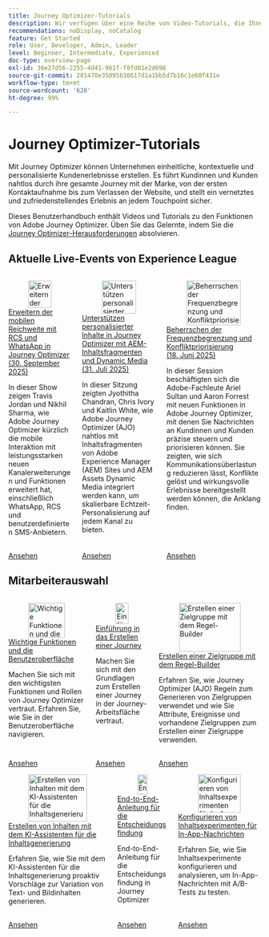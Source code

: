 ```yaml
---
title: Journey Optimizer-Tutorials
description: Wir verfügen über eine Reihe von Video-Tutorials, die Ihnen zeigen, wie Sie die Vorteile von Journey Optimizer nutzen können.
recommendations: noDisplay, noCatalog
feature: Get Started
role: User, Developer, Admin, Leader
level: Beginner, Intermediate, Experienced
doc-type: overview-page
exl-id: 36e27d56-2255-4d41-961f-f8fd01e2d698
source-git-commit: 201470e35095b38617d1a1bb5d7b16c1e60f431e
workflow-type: tm+mt
source-wordcount: '628'
ht-degree: 99%

---
```



# Journey Optimizer-Tutorials

Mit Journey Optimizer können Unternehmen einheitliche, kontextuelle und personalisierte Kundenerlebnisse erstellen. Es führt Kundinnen und Kunden nahtlos durch ihre gesamte Journey mit der Marke, von der ersten Kontaktaufnahme bis zum Verlassen der Website, und stellt ein vernetztes und zufriedenstellendes Erlebnis an jedem Touchpoint sicher.

Dieses Benutzerhandbuch enthält Videos und Tutorials zu den Funktionen von Adobe Journey Optimizer. Üben Sie das Gelernte, indem Sie die [Journey Optimizer-Herausforderungen](https://experienceleague.adobe.com/de/docs/journey-optimizer-learn/challenges/introduction-and-prerequisites) absolvieren.

<div id="recs-overview-body-1"></div>
<div id="recs-overview-body-2"></div>
<div id="recs-overview-body-3"></div>
<div id="recs-overview-body-4"></div>
<div id="recs-overview-body-5"></div>
<div id="recs-overview-body-6"></div>



## Aktuelle Live-Events von Experience League

<!-- CARDS
* https://experienceleague.adobe.com/de/docs/events/experience-league-live-recordings/episodes/exl-live-episode-09-30-25
    {title = Expand your mobile reach with RCS and WhatsApp in Journey Optimizer (September 30th 2025)}
    {description = IN this show Travis Jordan and Nikhil Sharma demonstrate how Adobe Journey Optimizer has recently expanded mobile engagement with powerful new channel additions and functionality, including WhatsApp, RCS, and Custom SMS Provider.}
* https://experienceleague.adobe.com/de/docs/events/experience-league-live-recordings/episodes/exl-live-episode-07-31-25
    {title = Fueling Personalized Content in Journey Optimizer with AEM Content Fragments and Dynamic Media (July 31 2025)}
    {description = In this session, Jyothitha Chandran, Chris Ivory, and Kaitlin White showcased how Adobe Journey Optimizer (AJO) integrates seamlessly with Adobe Experience Manager (AEM) Sites Content Fragments and AEM Assets Dynamic Media to deliver scalable, real-time personalization across every channel.}
* https://experienceleague.adobe.com/de/docs/events/experience-league-live-recordings/episodes/exl-live-episode-06-18-25
  {title = Master Frequency Capping & Conflict Prioritization (June 18, 2025)}
  {description = In this session, Adobe experts Ariel Sultan and Aaron Forrest dove into new features in Adobe Journey Optimizer to help you govern and prioritize customer messages with precision. They showed how to reduce messaging fatigue, resolve conflicts, and deliver impactful experiences that resonate. }
-->
<!-- START CARDS HTML - DO NOT MODIFY BY HAND -->
<div class="columns">
    <div class="column is-half-tablet is-half-desktop is-one-third-widescreen" aria-label="Expand your mobile reach with RCS and WhatsApp in Journey Optimizer (September 30th 2025)">
        <div class="card" style="height: 100%; display: flex; flex-direction: column; height: 100%;">
            <div class="card-image">
                <figure class="image x-is-16by9">
                    <a href="https://experienceleague.adobe.com/de/docs/events/experience-league-live-recordings/episodes/exl-live-episode-09-30-25" title="Erweitern der mobilen Reichweite mit RCS und WhatsApp in Journey Optimizer (30. September 2025)" target="_blank" rel="referrer">
                        <img class="is-bordered-r-small" src="https://video.tv.adobe.com/v/3475370/?format=jpeg&nocache=1759529951745" alt="Erweitern der mobilen Reichweite mit RCS und WhatsApp in Journey Optimizer (30. September 2025)"
                             style="width: 100%; aspect-ratio: 16 / 9; object-fit: cover; overflow: hidden; display: block; margin: auto;">
                    </a>
                </figure>
            </div>
            <div class="card-content is-padded-small" style="display: flex; flex-direction: column; flex-grow: 1; justify-content: space-between;">
                <div class="top-card-content">
                    <p class="headline is-size-6 has-text-weight-bold">
                        <a href="https://experienceleague.adobe.com/de/docs/events/experience-league-live-recordings/episodes/exl-live-episode-09-30-25" target="_blank" rel="referrer" title="Erweitern der mobilen Reichweite mit RCS und WhatsApp in Journey Optimizer (30. September 2025)">Erweitern der mobilen Reichweite mit RCS und WhatsApp in Journey Optimizer (30. September 2025)</a>
                    </p>
                    <p class="is-size-6">In dieser Show zeigen Travis Jordan und Nikhil Sharma, wie Adobe Journey Optimizer kürzlich die mobile Interaktion mit leistungsstarken neuen Kanalerweiterungen und Funktionen erweitert hat, einschließlich WhatsApp, RCS und benutzerdefinierten SMS-Anbietern.</p>
                </div>
                <a href="https://experienceleague.adobe.com/de/docs/events/experience-league-live-recordings/episodes/exl-live-episode-09-30-25" target="_blank" rel="referrer" class="spectrum-Button spectrum-Button--outline spectrum-Button--primary spectrum-Button--sizeM" style="align-self: flex-start; margin-top: 1rem;">
                    <span class="spectrum-Button-label has-no-wrap has-text-weight-bold">Ansehen</span>
                </a>
            </div>
        </div>
    </div>
    <div class="column is-half-tablet is-half-desktop is-one-third-widescreen" aria-label="Fueling Personalized Content in Journey Optimizer with AEM Content Fragments and Dynamic Media (July 31 2025)">
        <div class="card" style="height: 100%; display: flex; flex-direction: column; height: 100%;">
            <div class="card-image">
                <figure class="image x-is-16by9">
                    <a href="https://experienceleague.adobe.com/de/docs/events/experience-league-live-recordings/episodes/exl-live-episode-07-31-25" title="Unterstützen personalisierter Inhalte in Journey Optimizer mit AEM-Inhaltsfragmenten und Dynamic Media (31. Juli 2025)" target="_blank" rel="referrer">
                        <img class="is-bordered-r-small" src="https://video.tv.adobe.com/v/3470355/?format=jpeg&nocache=1759529951721" alt="Unterstützen personalisierter Inhalte in Journey Optimizer mit AEM-Inhaltsfragmenten und Dynamic Media (31. Juli 2025)"
                             style="width: 100%; aspect-ratio: 16 / 9; object-fit: cover; overflow: hidden; display: block; margin: auto;">
                    </a>
                </figure>
            </div>
            <div class="card-content is-padded-small" style="display: flex; flex-direction: column; flex-grow: 1; justify-content: space-between;">
                <div class="top-card-content">
                    <p class="headline is-size-6 has-text-weight-bold">
                        <a href="https://experienceleague.adobe.com/de/docs/events/experience-league-live-recordings/episodes/exl-live-episode-07-31-25" target="_blank" rel="referrer" title="Unterstützen personalisierter Inhalte in Journey Optimizer mit AEM-Inhaltsfragmenten und Dynamic Media (31. Juli 2025)">Unterstützen personalisierter Inhalte in Journey Optimizer mit AEM-Inhaltsfragmenten und Dynamic Media (31. Juli 2025)</a>
                    </p>
                    <p class="is-size-6">In dieser Sitzung zeigten Jyothitha Chandran, Chris Ivory und Kaitlin White, wie Adobe Journey Optimizer (AJO) nahtlos mit Inhaltsfragmenten von Adobe Experience Manager (AEM) Sites und AEM Assets Dynamic Media integriert werden kann, um skalierbare Echtzeit-Personalisierung auf jedem Kanal zu bieten.</p>
                </div>
                <a href="https://experienceleague.adobe.com/de/docs/events/experience-league-live-recordings/episodes/exl-live-episode-07-31-25" target="_blank" rel="referrer" class="spectrum-Button spectrum-Button--outline spectrum-Button--primary spectrum-Button--sizeM" style="align-self: flex-start; margin-top: 1rem;">
                    <span class="spectrum-Button-label has-no-wrap has-text-weight-bold">Ansehen</span>
                </a>
            </div>
        </div>
    </div>
    <div class="column is-half-tablet is-half-desktop is-one-third-widescreen" aria-label="Master Frequency Capping & Conflict Prioritization (June 18, 2025)">
        <div class="card" style="height: 100%; display: flex; flex-direction: column; height: 100%;">
            <div class="card-image">
                <figure class="image x-is-16by9">
                    <a href="https://experienceleague.adobe.com/de/docs/events/experience-league-live-recordings/episodes/exl-live-episode-06-18-25" title="Beherrschen der Frequenzbegrenzung und Konfliktpriorisierung (18. Juni 2025)" target="_blank" rel="referrer">
                        <img class="is-bordered-r-small" src="https://video.tv.adobe.com/v/3464052/?format=jpeg&nocache=1759529951755" alt="Beherrschen der Frequenzbegrenzung und Konfliktpriorisierung (18. Juni 2025)"
                             style="width: 100%; aspect-ratio: 16 / 9; object-fit: cover; overflow: hidden; display: block; margin: auto;">
                    </a>
                </figure>
            </div>
            <div class="card-content is-padded-small" style="display: flex; flex-direction: column; flex-grow: 1; justify-content: space-between;">
                <div class="top-card-content">
                    <p class="headline is-size-6 has-text-weight-bold">
                        <a href="https://experienceleague.adobe.com/de/docs/events/experience-league-live-recordings/episodes/exl-live-episode-06-18-25" target="_blank" rel="referrer" title="Beherrschen der Frequenzbegrenzung und Konfliktpriorisierung (18. Juni 2025)">Beherrschen der Frequenzbegrenzung und Konfliktpriorisierung (18. Juni 2025)</a>
                    </p>
                    <p class="is-size-6">In dieser Session beschäftigten sich die Adobe-Fachleute Ariel Sultan und Aaron Forrest mit neuen Funktionen in Adobe Journey Optimizer, mit denen Sie Nachrichten an Kundinnen und Kunden präzise steuern und priorisieren können. Sie zeigten, wie sich Kommunikationsüberlastung reduzieren lässt, Konflikte gelöst und wirkungsvolle Erlebnisse bereitgestellt werden können, die Anklang finden.</p>
                </div>
                <a href="https://experienceleague.adobe.com/de/docs/events/experience-league-live-recordings/episodes/exl-live-episode-06-18-25" target="_blank" rel="referrer" class="spectrum-Button spectrum-Button--outline spectrum-Button--primary spectrum-Button--sizeM" style="align-self: flex-start; margin-top: 1rem;">
                    <span class="spectrum-Button-label has-no-wrap has-text-weight-bold">Ansehen</span>
                </a>
            </div>
        </div>
    </div>
</div>
<!-- END CARDS HTML - DO NOT MODIFY BY HAND -->

<div id="staff-picks-section">

## Mitarbeiterauswahl

<!-- CARDS
* https://experienceleague.adobe.com/de/docs/journey-optimizer-learn/tutorials/introduction-to-journey-optimizer/key-capabilities-and-user-interface
* https://experienceleague.adobe.com/en/docs/journey-optimizer-learn/tutorials/journeys/introduction-to-building-a-journey
* https://experienceleague.adobe.com/de/docs/journey-optimizer-learn/tutorials/profiles-audiences-subscriptions/create-audiences-using-the-rule-builder
-->
<!-- START CARDS HTML - DO NOT MODIFY BY HAND -->
<div class="columns">
    <div class="column is-half-tablet is-half-desktop is-one-third-widescreen" aria-label="Key capabilities and the user interface">
        <div class="card" style="height: 100%; display: flex; flex-direction: column; height: 100%;">
            <div class="card-image">
                <figure class="image x-is-16by9">
                    <a href="https://experienceleague.adobe.com/de/docs/journey-optimizer-learn/tutorials/introduction-to-journey-optimizer/key-capabilities-and-user-interface" title="Wichtige Funktionen und die Benutzeroberfläche" target="_blank" rel="referrer">
                        <img class="is-bordered-r-small" src="https://video.tv.adobe.com/v/3432377?format=jpeg&nocache=1759529952337&captions=ger" alt="Wichtige Funktionen und die Benutzeroberfläche"
                             style="width: 100%; aspect-ratio: 16 / 9; object-fit: cover; overflow: hidden; display: block; margin: auto;">
                    </a>
                </figure>
            </div>
            <div class="card-content is-padded-small" style="display: flex; flex-direction: column; flex-grow: 1; justify-content: space-between;">
                <div class="top-card-content">
                    <p class="headline is-size-6 has-text-weight-bold">
                        <a href="https://experienceleague.adobe.com/de/docs/journey-optimizer-learn/tutorials/introduction-to-journey-optimizer/key-capabilities-and-user-interface" target="_blank" rel="referrer" title="Wichtige Funktionen und die Benutzeroberfläche">Wichtige Funktionen und die Benutzeroberfläche</a>
                    </p>
                    <p class="is-size-6">Machen Sie sich mit den wichtigsten Funktionen und Rollen von Journey Optimizer vertraut. Erfahren Sie, wie Sie in der Benutzeroberfläche navigieren.</p>
                </div>
                <a href="https://experienceleague.adobe.com/de/docs/journey-optimizer-learn/tutorials/introduction-to-journey-optimizer/key-capabilities-and-user-interface" target="_blank" rel="referrer" class="spectrum-Button spectrum-Button--outline spectrum-Button--primary spectrum-Button--sizeM" style="align-self: flex-start; margin-top: 1rem;">
                    <span class="spectrum-Button-label has-no-wrap has-text-weight-bold">Ansehen</span>
                </a>
            </div>
        </div>
    </div>
    <div class="column is-half-tablet is-half-desktop is-one-third-widescreen" aria-label="Introduction to building a journey">
        <div class="card" style="height: 100%; display: flex; flex-direction: column; height: 100%;">
            <div class="card-image">
                <figure class="image x-is-16by9">
                    <a href="https://experienceleague.adobe.com/en/docs/journey-optimizer-learn/tutorials/journeys/introduction-to-building-a-journey" title="Einführung in das Erstellen einer Journey" target="_blank" rel="referrer">
                        <img class="is-bordered-r-small" src="https://video.tv.adobe.com/v/3432378?format=jpeg&nocache=1759529952348&captions=ger" alt="Einführung in das Erstellen einer Journey"
                             style="width: 100%; aspect-ratio: 16 / 9; object-fit: cover; overflow: hidden; display: block; margin: auto;">
                    </a>
                </figure>
            </div>
            <div class="card-content is-padded-small" style="display: flex; flex-direction: column; flex-grow: 1; justify-content: space-between;">
                <div class="top-card-content">
                    <p class="headline is-size-6 has-text-weight-bold">
                        <a href="https://experienceleague.adobe.com/en/docs/journey-optimizer-learn/tutorials/journeys/introduction-to-building-a-journey" target="_blank" rel="referrer" title="Einführung in das Erstellen einer Journey">Einführung in das Erstellen einer Journey</a>
                    </p>
                    <p class="is-size-6">Machen Sie sich mit den Grundlagen zum Erstellen einer Journey in der Journey-Arbeitsfläche vertraut.</p>
                </div>
                <a href="https://experienceleague.adobe.com/en/docs/journey-optimizer-learn/tutorials/journeys/introduction-to-building-a-journey" target="_blank" rel="referrer" class="spectrum-Button spectrum-Button--outline spectrum-Button--primary spectrum-Button--sizeM" style="align-self: flex-start; margin-top: 1rem;">
                    <span class="spectrum-Button-label has-no-wrap has-text-weight-bold">Ansehen</span>
                </a>
            </div>
        </div>
    </div>
    <div class="column is-half-tablet is-half-desktop is-one-third-widescreen" aria-label="Create an audience using the rule builder">
        <div class="card" style="height: 100%; display: flex; flex-direction: column; height: 100%;">
            <div class="card-image">
                <figure class="image x-is-16by9">
                    <a href="https://experienceleague.adobe.com/de/docs/journey-optimizer-learn/tutorials/profiles-audiences-subscriptions/create-audiences-using-the-rule-builder" title="Erstellen einer Zielgruppe mit dem Regel-Builder" target="_blank" rel="referrer">
                        <img class="is-bordered-r-small" src="https://video.tv.adobe.com/v/3430326?format=jpeg&nocache=1759529952343&captions=ger" alt="Erstellen einer Zielgruppe mit dem Regel-Builder"
                             style="width: 100%; aspect-ratio: 16 / 9; object-fit: cover; overflow: hidden; display: block; margin: auto;">
                    </a>
                </figure>
            </div>
            <div class="card-content is-padded-small" style="display: flex; flex-direction: column; flex-grow: 1; justify-content: space-between;">
                <div class="top-card-content">
                    <p class="headline is-size-6 has-text-weight-bold">
                        <a href="https://experienceleague.adobe.com/de/docs/journey-optimizer-learn/tutorials/profiles-audiences-subscriptions/create-audiences-using-the-rule-builder" target="_blank" rel="referrer" title="Erstellen einer Zielgruppe mit dem Regel-Builder">Erstellen einer Zielgruppe mit dem Regel-Builder</a>
                    </p>
                    <p class="is-size-6">Erfahren Sie, wie Journey Optimizer (AJO) Regeln zum Generieren von Zielgruppen verwendet und wie Sie Attribute, Ereignisse und vorhandene Zielgruppen zum Erstellen einer Zielgruppe verwenden.</p>
                </div>
                <a href="https://experienceleague.adobe.com/de/docs/journey-optimizer-learn/tutorials/profiles-audiences-subscriptions/create-audiences-using-the-rule-builder" target="_blank" rel="referrer" class="spectrum-Button spectrum-Button--outline spectrum-Button--primary spectrum-Button--sizeM" style="align-self: flex-start; margin-top: 1rem;">
                    <span class="spectrum-Button-label has-no-wrap has-text-weight-bold">Ansehen</span>
                </a>
            </div>
        </div>
    </div>
</div>
<!-- END CARDS HTML - DO NOT MODIFY BY HAND -->

<!-- CARDS
* https://experienceleague.adobe.com/de/docs/journey-optimizer-learn/tutorials/content-management/ai-assistant/create-content-using-ai-assistant-for-content-generation
* https://experienceleague.adobe.com/de/docs/journey-optimizer-learn/tutorials/decision-capabilities/decisioning/decisioning-end-to-end
* https://experienceleague.adobe.com/de/docs/journey-optimizer-learn/tutorials/channels/in-app-channel/content-experiments-for-in-app-messages
-->
<!-- START CARDS HTML - DO NOT MODIFY BY HAND -->
<div class="columns">
    <div class="column is-half-tablet is-half-desktop is-one-third-widescreen" aria-label="Create Content Using AI Assistant for Content Generation">
        <div class="card" style="height: 100%; display: flex; flex-direction: column; height: 100%;">
            <div class="card-image">
                <figure class="image x-is-16by9">
                    <a href="https://experienceleague.adobe.com/de/docs/journey-optimizer-learn/tutorials/content-management/ai-assistant/create-content-using-ai-assistant-for-content-generation" title="Erstellen von Inhalten mit dem KI-Assistenten für die Inhaltsgenerierung" target="_blank" rel="referrer">
                        <img class="is-bordered-r-small" src="https://video.tv.adobe.com/v/3434644/?format=jpeg&nocache=1759529953102&captions=ger" alt="Erstellen von Inhalten mit dem KI-Assistenten für die Inhaltsgenerierung"
                             style="width: 100%; aspect-ratio: 16 / 9; object-fit: cover; overflow: hidden; display: block; margin: auto;">
                    </a>
                </figure>
            </div>
            <div class="card-content is-padded-small" style="display: flex; flex-direction: column; flex-grow: 1; justify-content: space-between;">
                <div class="top-card-content">
                    <p class="headline is-size-6 has-text-weight-bold">
                        <a href="https://experienceleague.adobe.com/de/docs/journey-optimizer-learn/tutorials/content-management/ai-assistant/create-content-using-ai-assistant-for-content-generation" target="_blank" rel="referrer" title="Erstellen von Inhalten mit dem KI-Assistenten für die Inhaltsgenerierung">Erstellen von Inhalten mit dem KI-Assistenten für die Inhaltsgenerierung</a>
                    </p>
                    <p class="is-size-6">Erfahren Sie, wie Sie mit dem KI-Assistenten für die Inhaltsgenerierung proaktiv Vorschläge zur Variation von Text- und Bildinhalten generieren.</p>
                </div>
                <a href="https://experienceleague.adobe.com/de/docs/journey-optimizer-learn/tutorials/content-management/ai-assistant/create-content-using-ai-assistant-for-content-generation" target="_blank" rel="referrer" class="spectrum-Button spectrum-Button--outline spectrum-Button--primary spectrum-Button--sizeM" style="align-self: flex-start; margin-top: 1rem;">
                    <span class="spectrum-Button-label has-no-wrap has-text-weight-bold">Ansehen</span>
                </a>
            </div>
        </div>
    </div>
    <div class="column is-half-tablet is-half-desktop is-one-third-widescreen" aria-label="Decisioning end-to-end walkthrough">
        <div class="card" style="height: 100%; display: flex; flex-direction: column; height: 100%;">
            <div class="card-image">
                <figure class="image x-is-16by9">
                    <a href="https://experienceleague.adobe.com/de/docs/journey-optimizer-learn/tutorials/decision-capabilities/decisioning/decisioning-end-to-end" title="End-to-End-Anleitung für die Entscheidungsfindung" target="_blank" rel="referrer">
                        <img class="is-bordered-r-small" src="https://video.tv.adobe.com/v/3451100/?format=jpeg&nocache=1759529953093" alt="End-to-End-Anleitung für die Entscheidungsfindung"
                             style="width: 100%; aspect-ratio: 16 / 9; object-fit: cover; overflow: hidden; display: block; margin: auto;">
                    </a>
                </figure>
            </div>
            <div class="card-content is-padded-small" style="display: flex; flex-direction: column; flex-grow: 1; justify-content: space-between;">
                <div class="top-card-content">
                    <p class="headline is-size-6 has-text-weight-bold">
                        <a href="https://experienceleague.adobe.com/de/docs/journey-optimizer-learn/tutorials/decision-capabilities/decisioning/decisioning-end-to-end" target="_blank" rel="referrer" title="End-to-End-Anleitung für die Entscheidungsfindung">End-to-End-Anleitung für die Entscheidungsfindung</a>
                    </p>
                    <p class="is-size-6">End-to-End-Anleitung für die Entscheidungsfindung in Journey Optimizer</p>
                </div>
                <a href="https://experienceleague.adobe.com/de/docs/journey-optimizer-learn/tutorials/decision-capabilities/decisioning/decisioning-end-to-end" target="_blank" rel="referrer" class="spectrum-Button spectrum-Button--outline spectrum-Button--primary spectrum-Button--sizeM" style="align-self: flex-start; margin-top: 1rem;">
                    <span class="spectrum-Button-label has-no-wrap has-text-weight-bold">Ansehen</span>
                </a>
            </div>
        </div>
    </div>
    <div class="column is-half-tablet is-half-desktop is-one-third-widescreen" aria-label="Configure content experiments for in-app messages">
        <div class="card" style="height: 100%; display: flex; flex-direction: column; height: 100%;">
            <div class="card-image">
                <figure class="image x-is-16by9">
                    <a href="https://experienceleague.adobe.com/de/docs/journey-optimizer-learn/tutorials/channels/in-app-channel/content-experiments-for-in-app-messages" title="Konfigurieren von Inhaltsexperimenten für In-App-Nachrichten" target="_blank" rel="referrer">
                        <img class="is-bordered-r-small" src="https://video.tv.adobe.com/v/3445297/?format=jpeg&nocache=1759529953110&captions=ger" alt="Konfigurieren von Inhaltsexperimenten für In-App-Nachrichten"
                             style="width: 100%; aspect-ratio: 16 / 9; object-fit: cover; overflow: hidden; display: block; margin: auto;">
                    </a>
                </figure>
            </div>
            <div class="card-content is-padded-small" style="display: flex; flex-direction: column; flex-grow: 1; justify-content: space-between;">
                <div class="top-card-content">
                    <p class="headline is-size-6 has-text-weight-bold">
                        <a href="https://experienceleague.adobe.com/de/docs/journey-optimizer-learn/tutorials/channels/in-app-channel/content-experiments-for-in-app-messages" target="_blank" rel="referrer" title="Konfigurieren von Inhaltsexperimenten für In-App-Nachrichten">Konfigurieren von Inhaltsexperimenten für In-App-Nachrichten</a>
                    </p>
                    <p class="is-size-6">Erfahren Sie, wie Sie Inhaltsexperimente konfigurieren und analysieren, um In-App-Nachrichten mit A/B-Tests zu testen.</p>
                </div>
                <a href="https://experienceleague.adobe.com/de/docs/journey-optimizer-learn/tutorials/channels/in-app-channel/content-experiments-for-in-app-messages" target="_blank" rel="referrer" class="spectrum-Button spectrum-Button--outline spectrum-Button--primary spectrum-Button--sizeM" style="align-self: flex-start; margin-top: 1rem;">
                    <span class="spectrum-Button-label has-no-wrap has-text-weight-bold">Ansehen</span>
                </a>
            </div>
        </div>
    </div>
</div>
<!-- END CARDS HTML - DO NOT MODIFY BY HAND -->
